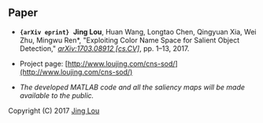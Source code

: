## Paper
 - **`{arXiv eprint}`**&nbsp;&nbsp;**Jing Lou**, Huan Wang, Longtao Chen, Qingyuan Xia, Wei Zhu, Mingwu Ren*, "Exploiting Color Name Space for Salient Object Detection," *[arXiv:1703.08912 [cs.CV]](https://arxiv.org/abs/1703.08912)*, pp. 1&ndash;13, 2017.

 - Project page: [http://www.loujing.com/cns-sod/](http://www.loujing.com/cns-sod/)

 - *The developed MATLAB code and all the saliency maps will be made available to the public.*

Copyright (C) 2017 [Jing Lou](http://www.loujing.com)
